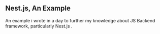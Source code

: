 ## Nest.js, An Example

An example i wrote in a day to further my knowledge about JS Backend framework, particularly Nest.js .
